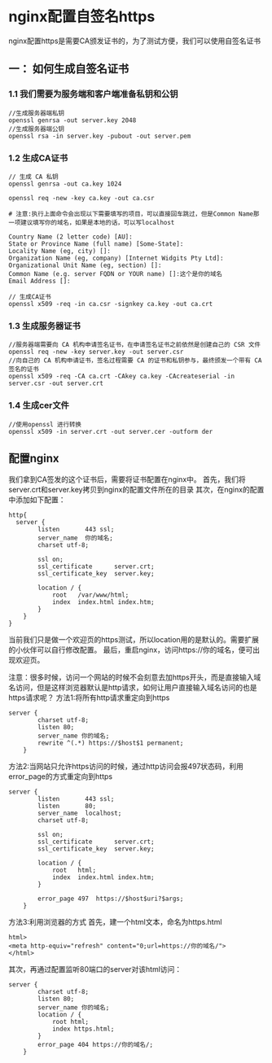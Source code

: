 # nginx配置自签名https
nginx配置https是需要CA颁发证书的，为了测试方便，我们可以使用自签名证书

## 一： 如何生成自签名证书

### 1.1 我们需要为服务端和客户端准备私钥和公钥

```shell
//生成服务器端私钥
openssl genrsa -out server.key 2048
//生成服务器端公钥
openssl rsa -in server.key -pubout -out server.pem
```

### 1.2 生成CA证书

```shell
// 生成 CA 私钥
openssl genrsa -out ca.key 1024

openssl req -new -key ca.key -out ca.csr

# 注意:执行上面命令会出现以下需要填写的项目，可以直接回车跳过，但是Common Name那一项建议填写你的域名，如果是本地的话，可以写localhost

Country Name (2 letter code) [AU]:
State or Province Name (full name) [Some-State]:
Locality Name (eg, city) []:
Organization Name (eg, company) [Internet Widgits Pty Ltd]:
Organizational Unit Name (eg, section) []:
Common Name (e.g. server FQDN or YOUR name) []:这个是你的域名
Email Address []:

// 生成CA证书
openssl x509 -req -in ca.csr -signkey ca.key -out ca.crt
```

### 1.3 生成服务器证书

```shell
//服务器端需要向 CA 机构申请签名证书，在申请签名证书之前依然是创建自己的 CSR 文件
openssl req -new -key server.key -out server.csr
//向自己的 CA 机构申请证书，签名过程需要 CA 的证书和私钥参与，最终颁发一个带有 CA 签名的证书
openssl x509 -req -CA ca.crt -CAkey ca.key -CAcreateserial -in server.csr -out server.crt
```

### 1.4 生成cer文件
```shell
//使用openssl 进行转换
openssl x509 -in server.crt -out server.cer -outform der
```

## 配置nginx
我们拿到CA签发的这个证书后，需要将证书配置在nginx中。
首先，我们将server.crt和server.key拷贝到nginx的配置文件所在的目录
其次，在nginx的配置中添加如下配置：

```shell
http{
  server {
        listen       443 ssl;
        server_name  你的域名;
        charset utf-8;

        ssl on;
        ssl_certificate      server.crt;
        ssl_certificate_key  server.key;

        location / {
            root   /var/www/html;
            index  index.html index.htm;
        }
    }
}
```
当前我们只是做一个欢迎页的https测试，所以location用的是默认的。需要扩展的小伙伴可以自行修改配置。
最后，重启nginx，访问https://你的域名，便可出现欢迎页。

注意：很多时候，访问一个网站的时候不会刻意去加https开头，而是直接输入域名访问，但是这样浏览器默认是http请求，如何让用户直接输入域名访问的也是https请求呢？
方法1:将所有http请求重定向到https

```shell
server { 
        charset utf-8;
        listen 80; 
        server_name 你的域名;
        rewrite ^(.*) https://$host$1 permanent;
    }
```
方法2:当网站只允许https访问的时候，通过http访问会报497状态码，利用error_page的方式重定向到https
```shell
server {
        listen       443 ssl;
        listen       80;
        server_name  localhost;
        charset utf-8;

        ssl on;
        ssl_certificate      server.crt;
        ssl_certificate_key  server.key;

        location / {
            root   html;
            index  index.html index.htm;
        }

        error_page 497  https://$host$uri?$args;
    }
```

方法3:利用浏览器的方式
首先，建一个html文本，命名为https.html
```shell
html>  
<meta http-equiv="refresh" content="0;url=https://你的域名/">  
</html>
```
其次，再通过配置监听80端口的server对该html访问：
```shell
server {
        charset utf-8;
        listen 80; 
        server_name 你的域名;
        location / {
            root html;
            index https.html;
        }
        error_page 404 https://你的域名/;
    }
```
